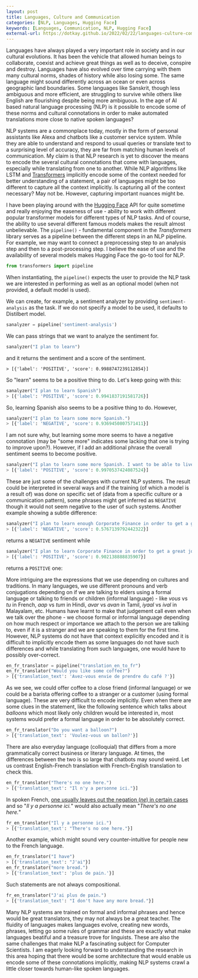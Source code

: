 ```yaml
---
layout: post
title: Languages, Culture and Communication
categories: [NLP, Languages, Hugging Face]
keywords: [Languages, Communication, NLP, Hugging Face]
external-url: https://dotkay.github.io/2022/02/22/languages-culture-communication
---
```


Languages have always played a very important role in society and in our cultural evolutions. It has been the vehicle that allowed human beings to collaborate, coexist and achieve great things as well as to deceive, conspire and destroy. Languages have also evolved over time carrying with them many cultural norms, shades of history while also losing some. The same language might sound differently across an ocean or even across geographic land boundaries. Some languages like Sanskrit, though less ambiguous and more efficient, are struggling to survive while others like English are flourishing despite being more ambiguous. In the age of AI based natural language processing (NLP) is it possible to encode some of these norms and cultural connotations in order to make automated translations more close to native spoken languages?

NLP systems are a commonplace today, mostly in the form of personal assistants like Alexa and chatbots like a customer service system. While they are able to understand and respond to usual queries or translate text to a surprising level of accuracy, they are far from matching human levels of communication. My claim is that NLP research is yet to discover the means to encode the several cultural connotations that come with languages, especially while translating from one to another. While NLP algorithms like LSTM and [Transformers](https://en.wikipedia.org/wiki/Transformer_(machine_learning_model)) implicitly encode some of the context needed for better understanding of a statement, a pair of languages might be too different to capture all the context implicitly. Is capturing all of the context necessary? May not be. However, capturing important nuances might be.


I have been playing around with the [Hugging Face](https://huggingface.co/) API for quite sometime and really enjoying the easeness of use - ability to work with different popular transformer models for different types of NLP tasks. And of course, the ability to use several different famous models makes the result almost unbelievable. The `pipeline()` - fundamental component in the *Transformers* library serves as a pipeline between the different steps in an NLP pipeline. For example, we may want to connect a preprocessing step to an analysis step and then to a post-processing step. I believe the ease of use and the availability of several models makes Hugging Face the go-to tool for NLP.

```py
from transformers import pipeline
```

When instantiating, the `pipeline()` expects the user to provide the NLP task we are interested in performing as well as an optional model (when not provided, a default model is used).

We can create, for example, a sentiment analyzer by providing `sentiment-analysis` as the task. If we do not specify a model to be used, it defaults to Distilbert model.
```py
sanalyzer = pipeline('sentiment-analysis')
```

We can pass strings that we want to analyze the sentiment for.
```py
sanalyzer("I plan to learn")
```
and it returns the sentiment and a score of the sentiment.
```
> [{'label': 'POSITIVE', 'score': 0.9988747239112854}]
```

So "learn" seems to be a positive thing to do. Let's keep going with this:
```py
sanalyzer("I plan to learn Spanish")
> [{'label': 'POSITIVE', 'score': 0.9941837191581726}]
```

So, learning Spanish also seems to be a positive thing to do. However, 

```py
sanalyzer("I plan to learn some more Spanish.")
> [{'label': 'NEGATIVE', 'score': 0.9369450807571411}]
```

I am not sure why, but learning some more seems to have a negative connotation (may be "some more" indicates some lacking that one is trying to improve upon?). However, if I add an additional phrase the overall sentiment seems to become positive.

```py
sanalyzer("I plan to learn some more Spanish. I want to be able to live and work in Spain.")
> [{'label': 'POSITIVE', 'score': 0.9970537424087524}]
```

These are just some of the challenges with current NLP systems. The result could be interpreted in several ways and if the training (of which a model is a result of) was done on specific set of (data from a specific culture or a communication pattern), some phrases might get inferred as `NEGATIVE` though it would not seem negative to the user of such systems. Another example showing a subtle difference:

```py
sanalyzer("I plan to learn enough Corporate Finance in order to get a great job")
> [{'label': 'NEGATIVE', 'score': 0.5767139792442322}]
```

returns a `NEGATIVE` sentiment while 
```py
sanalyzer("I plan to learn Corporate Finance in order to get a great job")
> [{'label': 'POSITIVE', 'score': 0.902138888835907}]
```
returns a `POSITIVE` one:

More intriguing are the expressions that we use depending on cultures and traditions. In many languages, we use different pronouns and verb conjugations depending on if we are talking to elders using a formal language or talking to friends or children (informal language) - like *vous* vs *tu* in French, *aap* vs *tum* in Hindi, *avar* vs *avan* in Tamil, *iyaal* vs *ival* in Malayalam, etc. Humans have learnt to make that judgement call even when we talk over the phone - we choose formal or informal language depending on how much respect or importance we attach to the person we are talking to, even if it is a stranger and we are speaking to them for the first time. However, NLP systems do not have that context explicitly encoded and it is difficult to implicitly encode them as some languages do not have such differences and while translating from such languages, one would have to possibly over-correct.

```py
en_fr_translator = pipeline("translation_en_to_fr")
en_fr_translator("Would you like some coffee?")
> [{'translation_text': 'Avez-vous envie de prendre du café ?'}]
```

As we see, we could offer coffee to a close friend (informal language) or we could be a barista offering coffee to a stranger or a customer (using formal language). These are very difficult to encode implicitly. Even when there are some clues in the statement, like the following sentence which talks about *balloons* which most likely only children would be interested in, most systems would prefer a formal language in order to be absolutely correct.

```py
en_fr_translator("Do you want a balloon?")
> [{'translation_text': 'Voulez-vous un ballon?'}]
```

There are also everyday language (colloquial) that differs from a more grammatically correct business or literary language. At times, the differences between the two is so large that chatbots may sound weird. Let us contrast English-French translation with French-English translation to check this.

```py
en_fr_translator("There's no one here.")
> [{'translation_text': "Il n'y a personne ici."}]
```

In spoken French, [one usually leaves out the negation (*ne*) in certain cases](https://qr.ae/pvKYf3) and so "*Il y a personne ici.*" would also actually mean "*There's no one here.*"

```py
fr_en_translator("Il y a personne ici.")
> [{'translation_text': "There's no one here."}]
```

Another example, which might sound very counter-intuitive for people new to the French language.

```py
en_fr_translator("I have")
> [{'translation_text': "J'ai"}]
en_fr_translator("more bread.")
> [{'translation_text': 'plus de pain.'}]
```

Such statements are not always compositional. 

```py
fr_en_translator("J'ai plus de pain.")
> [{'translation_text': "I don't have any more bread."}]
```

Many NLP systems are trained on formal and informal phrases and hence would be great translators, they may not always be a great teacher. The fluidity of languages makes languages evolve, creating new words, phrases, letting go some rules of grammar and these are exactly what make languages beatiful and a treasure trove for linguists. These are also the same challenges that make NLP a fascinating subject for Computer Scientists. I am eagerly looking forward to understanding the research in this area hoping that there would be some architecture that would enable us encode some of these connotations implicitly, making NLP systems crawl a little closer towards human-like spoken languages.

